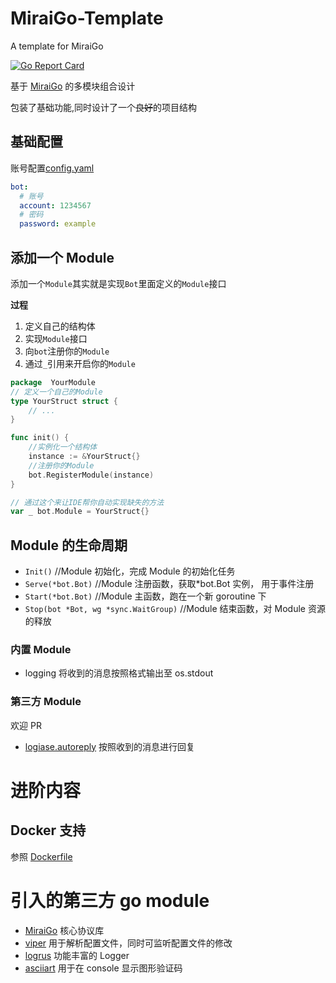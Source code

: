 # MiraiGo-Template

A template for MiraiGo

[![Go Report Card](https://goreportcard.com/badge/github.com/dreamer2q/MiraiGo-Template)](https://goreportcard.com/report/github.com/dreamer2q/MiraiGo-Template)

基于 [MiraiGo](https://github.com/Mrs4s/MiraiGo) 的多模块组合设计

包装了基础功能,同时设计了一个~~良好~~的项目结构

## 基础配置

账号配置[config.yaml](config/config.yaml)

```yaml
bot:
  # 账号
  account: 1234567
  # 密码
  password: example
```

## 添加一个 Module

添加一个`Module`其实就是实现`Bot`里面定义的`Module`接口

**过程**

1.  定义自己的结构体
2.  实现`Module`接口
3.  向`bot`注册你的`Module`
4.  通过`_`引用来开启你的`Module`

```go
package  YourModule
// 定义一个自己的Module
type YourStruct struct {
	// ...
}

func init() {
    //实例化一个结构体
    instance := &YourStruct{}
    //注册你的Module
	bot.RegisterModule(instance)
}

// 通过这个来让IDE帮你自动实现缺失的方法
var _ bot.Module = YourStruct{}
```

## Module 的生命周期

- `Init()` //Module 初始化，完成 Module 的初始化任务
- `Serve(*bot.Bot)` //Module 注册函数，获取\*bot.Bot 实例， 用于事件注册
- `Start(*bot.Bot)` //Module 主函数，跑在一个新 goroutine 下
- `Stop(bot *Bot, wg *sync.WaitGroup)` //Module 结束函数，对 Module 资源的释放

### 内置 Module

- logging
  将收到的消息按照格式输出至 os.stdout

### 第三方 Module

欢迎 PR

- [logiase.autoreply](https://github.com/Logiase/MiraiGo-module-autoreply)
  按照收到的消息进行回复

# 进阶内容

## Docker 支持

参照 [Dockerfile](./Dockerfile)

# 引入的第三方 go module

- [MiraiGo](https://github.com/Mrs4s/MiraiGo)
  核心协议库
- [viper](https://github.com/spf13/viper)
  用于解析配置文件，同时可监听配置文件的修改
- [logrus](https://github.com/sirupsen/logrus)
  功能丰富的 Logger
- [asciiart](https://github.com/yinghau76/go-ascii-art)
  用于在 console 显示图形验证码
